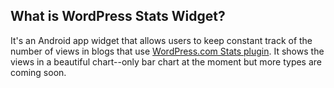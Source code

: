 What is WordPress Stats Widget?
-------------------------------

It's an Android app widget that allows users to keep constant track of the number of views in blogs that use [WordPress.com Stats plugin](http://wordpress.org/extend/plugins/stats/). It shows the views in a beautiful chart--only bar chart at the moment but more types are coming soon.

